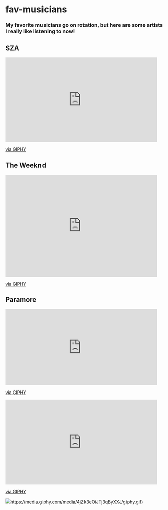 # fav-musicians

<h3>My favorite musicians go on rotation, but here are some artists I really like listening to now!</h3>

## SZA
<iframe src="https://giphy.com/embed/4jZk3eOiJTj3qByXXJ" width="480" height="268" frameBorder="0" class="giphy-embed" allowFullScreen></iframe><p><a href="https://giphy.com/gifs/snl-saturday-night-live-season-48-4jZk3eOiJTj3qByXXJ">via GIPHY</a></p>

## The Weeknd
<iframe src="https://giphy.com/embed/Flgn4T7n6ijXIaP3nK" width="480" height="322" frameBorder="0" class="giphy-embed" allowFullScreen></iframe><p><a href="https://giphy.com/gifs/theweeknd-the-weeknd-take-my-breath-Flgn4T7n6ijXIaP3nK">via GIPHY</a></p>

## Paramore
<iframe src="https://giphy.com/embed/EPEoHM70HZLEc" width="480" height="240" frameBorder="0" class="giphy-embed" allowFullScreen></iframe><p><a href="https://giphy.com/gifs/paramore-3d-hayley-williams-EPEoHM70HZLEc">via GIPHY</a></p>


<iframe src="https://giphy.com/embed/4jZk3eOiJTj3qByXXJ" width="480" height="268" frameBorder="0" class="giphy-embed" allowFullScreen></iframe><p><a href="https://giphy.com/gifs/snl-saturday-night-live-season-48-4jZk3eOiJTj3qByXXJ">via GIPHY</a></p>

![](https://media.giphy.com/media/4jZk3eOiJTj3qByXXJ/giphy.gif)https://media.giphy.com/media/4jZk3eOiJTj3qByXXJ/giphy.gif)
